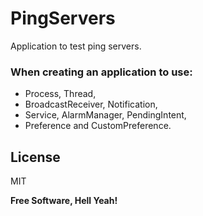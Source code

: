 # PingServers
Application to test ping servers.

### When creating an application to use:
- Process, Thread, 
- BroadcastReceiver, Notification, 
- Service, AlarmManager, PendingIntent, 
- Preference and CustomPreference.

License
----

MIT


**Free Software, Hell Yeah!**
